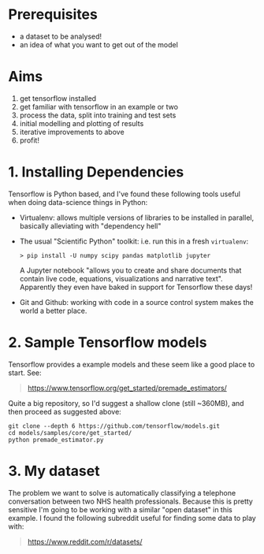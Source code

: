 # Prerequisites

 * a dataset to be analysed!
 * an idea of what you want to get out of the model

# Aims

1. get tensorflow installed
2. get familiar with tensorflow in an example or two
3. process the data, split into training and test sets
4. initial modelling and plotting of results
5. iterative improvements to above
6. profit!

# 1. Installing Dependencies

Tensorflow is Python based, and I've found these following tools
useful when doing data-science things in Python:

 * Virtualenv: allows multiple versions of libraries to be installed
   in parallel, basically alleviating with "dependency hell"

 * The usual "Scientific Python" toolkit: i.e. run this in a fresh
   `virtualenv`:

   ``` shell
   > pip install -U numpy scipy pandas matplotlib jupyter
   ```

   A Jupyter notebook "allows you to create and share documents that
   contain live code, equations, visualizations and narrative text".
   Apparently they even have baked in support for Tensorflow these
   days!

 * Git and Github: working with code in a source control system makes
   the world a better place.

# 2. Sample Tensorflow models

Tensorflow provides a example models and these seem like a good place to
start.  See:

> <https://www.tensorflow.org/get_started/premade_estimators/>

Quite a big repository, so I'd suggest a shallow clone (still ~360MB),
and then proceed as suggested above:

``` shell
git clone --depth 6 https://github.com/tensorflow/models.git
cd models/samples/core/get_started/
python premade_estimator.py
```

# 3. My dataset

The problem we want to solve is automatically classifying a telephone
conversation between two NHS health professionals.  Because this is
pretty sensitive I'm going to be working with a similar "open dataset"
in this example.  I found the following subreddit useful for finding
some data to play with:

> <https://www.reddit.com/r/datasets/>

